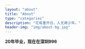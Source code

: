 ```yaml
---
layout: "about"
title: "About"
type: "categories"
description: "花有重开日，人无再少年。"
header-img: "img/about-bg.jpg"
---
```


**20年毕业，现在在深圳996**
